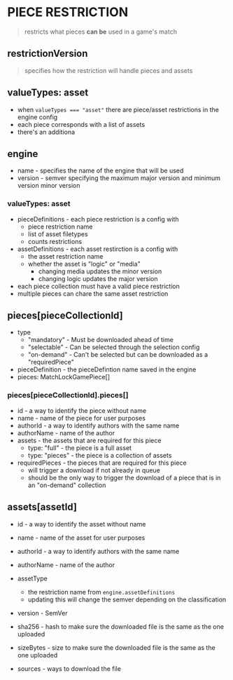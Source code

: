 # PIECE RESTRICTION
> restricts what pieces **can be** used in a game's match

## 

## restrictionVersion
> specifies how the restriction will handle pieces and assets

## valueTypes: asset
- when `valueTypes === "asset"` there are piece/asset restrictions in the engine config
- each piece corresponds with a list of assets
- there's an additiona

## engine
- name - specifies the name of the engine that will be used
- version - semver specifying the maximum major version and minimum version minor version

### valueTypes: asset
- pieceDefinitions - each piece restriction is a config with
  - piece restriction name
  - list of asset filetypes
  - counts restrictions
- assetDefinitions - each asset restirction is a config with
  - the asset restriction name
  - whether the asset is "logic" or "media"
    - changing media updates the minor version
    - changing logic updates the major version
- each piece collection must have a valid piece restriction
- multiple pieces can chare the same asset restriction

## pieces\[pieceCollectionId\]
- type
  - "mandatory" - Must be downloaded ahead of time
  - "selectable" - Can be selected through the selection config
  - "on-demand" - Can't be selected but can be downloaded as a "requiredPiece"
- pieceDefinition - the pieceDefintion name saved in the engine
- pieces: MatchLockGamePiece[]

### pieces\[pieceCollectionId\].pieces[]
- id - a way to identify the piece without name
- name - name of the piece for user purposes
- authorId - a way to identify authors with the same name
- authorName - name of the author
- assets - the assets that are required for this piece
  - type: "full" - the piece is a full asset
  - type: "pieces" - the piece is a collection of assets
- requiredPieces - the pieces that are required for this piece
  - will trigger a download if not already in queue
  - should be the only way to trigger the download of a piece that is in an "on-demand" collection



## assets\[assetId\]
- id - a way to identify the asset without name
- name - name of the asset for user purposes
- authorId - a way to identify authors with the same name
- authorName - name of the author

- assetType
  - the restriction name from `engine.assetDefinitions`
  - updating this will change the semver depending on the classification
- version - SemVer
- sha256 - hash to make sure the downloaded file is the same as the one uploaded
- sizeBytes - size to make sure the downloaded file is the same as the one uploaded
- sources - ways to download the file

